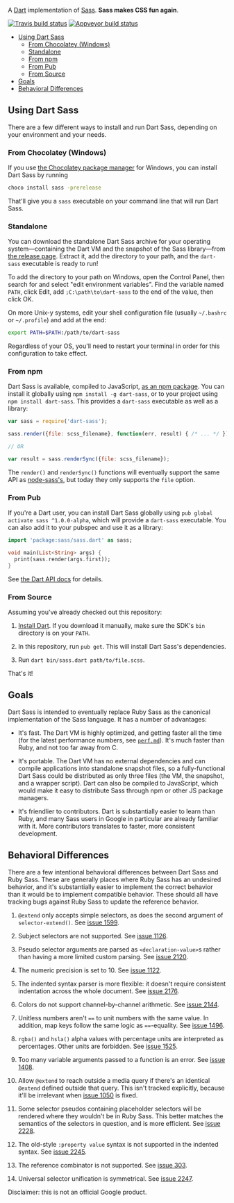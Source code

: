 A [Dart][dart] implementation of [Sass][sass]. **Sass makes CSS fun again**.

[![Travis build status](https://api.travis-ci.org/sass/dart-sass.svg)](https://travis-ci.org/sass/dart-sass) [![Appveyor build status](https://ci.appveyor.com/api/projects/status/84rl9hvu8uoecgef?svg=true)](https://ci.appveyor.com/project/nex3/dart-sass)

[dart]: https://www.dartlang.org
[sass]: http://sass-lang.com/

* [Using Dart Sass](#using-dart-sass)
  * [From Chocolatey (Windows)](#from-chocolatey-windows)
  * [Standalone](#standalone)
  * [From npm](#from-npm)
  * [From Pub](#from-pub)
  * [From Source](#from-source)
* [Goals](#goals)
* [Behavioral Differences](#behavioral-differences)

## Using Dart Sass

There are a few different ways to install and run Dart Sass, depending on your
environment and your needs.

### From Chocolatey (Windows)

If you use [the Chocolatey package manager](https://chocolatey.org/) for
Windows, you can install Dart Sass by running

```cmd
choco install sass -prerelease
```

That'll give you a `sass` executable on your command line that will run Dart
Sass.

### Standalone

You can download the standalone Dart Sass archive for your operating
system—containing the Dart VM and the snapshot of the Sass library—from
[the release page][releases]. Extract it, add the directory to your path, and
the `dart-sass` executable is ready to run!

[releases]: https://github.com/sass/dart-sass/releases/

To add the directory to your path on Windows, open the Control Panel, then
search for and select "edit environment variables". Find the variable named
`PATH`, click Edit, add `;C:\path\to\dart-sass` to the end of the value, then
click OK.

On more Unix-y systems, edit your shell configuration file (usually `~/.bashrc`
or `~/.profile`) and add at the end:

```sh
export PATH=$PATH:/path/to/dart-sass
```

Regardless of your OS, you'll need to restart your terminal in order for this
configuration to take effect.

### From npm

Dart Sass is available, compiled to JavaScript, [as an npm package][npm]. You
can install it globally using `npm install -g dart-sass`, or to your project
using `npm install dart-sass`. This provides a `dart-sass` executable as well as
a library:

[npm]: https://www.npmjs.com/package/dart-sass

```js
var sass = require('dart-sass');

sass.render({file: scss_filename}, function(err, result) { /* ... */ });

// OR

var result = sass.renderSync({file: scss_filename});
```

The `render()` and `renderSync()` functions will eventually support the same API
as [node-sass's][render], but today they only supports the `file` option.

[render]: https://github.com/sass/node-sass#options

### From Pub

If you're a Dart user, you can install Dart Sass globally using `pub global
activate sass ^1.0.0-alpha`, which will provide a `dart-sass` executable. You can
also add it to your pubspec and use it as a library:

```dart
import 'package:sass/sass.dart' as sass;

void main(List<String> args) {
  print(sass.render(args.first));
}
```

See [the Dart API docs][api] for details.

[api]: https://www.dartdocs.org/documentation/sass/latest/sass/sass-library.html

### From Source

Assuming you've already checked out this repository:

1. [Install Dart](https://www.dartlang.org/install). If you download it
   manually, make sure the SDK's `bin` directory is on your `PATH`.

2. In this repository, run `pub get`. This will install Dart Sass's
   dependencies.

3. Run `dart bin/sass.dart path/to/file.scss`.

That's it!

## Goals

Dart Sass is intended to eventually replace Ruby Sass as the canonical
implementation of the Sass language. It has a number of advantages:

* It's fast. The Dart VM is highly optimized, and getting faster all the time
  (for the latest performance numbers, see [`perf.md`][perf]). It's much faster
  than Ruby, and not too far away from C.

* It's portable. The Dart VM has no external dependencies and can compile
  applications into standalone snapshot files, so a fully-functional Dart Sass
  could be distributed as only three files (the VM, the snapshot, and a wrapper
  script). Dart can also be compiled to JavaScript, which would make it easy to
  distribute Sass through npm or other JS package managers.

* It's friendlier to contributors. Dart is substantially easier to learn than
  Ruby, and many Sass users in Google in particular are already familiar with
  it. More contributors translates to faster, more consistent development.

[perf]: https://github.com/sass/dart-sass/blob/master/perf.md

## Behavioral Differences

There are a few intentional behavioral differences between Dart Sass and Ruby
Sass. These are generally places where Ruby Sass has an undesired behavior, and
it's substantially easier to implement the correct behavior than it would be to
implement compatible behavior. These should all have tracking bugs against Ruby
Sass to update the reference behavior.

1. `@extend` only accepts simple selectors, as does the second argument of
   `selector-extend()`. See [issue 1599][].

2. Subject selectors are not supported. See [issue 1126][].

3. Pseudo selector arguments are parsed as `<declaration-value>`s rather than
   having a more limited custom parsing. See [issue 2120][].

4. The numeric precision is set to 10. See [issue 1122][].

5. The indented syntax parser is more flexible: it doesn't require consistent
   indentation across the whole document. See [issue 2176][].

6. Colors do not support channel-by-channel arithmetic. See [issue 2144][].

7. Unitless numbers aren't `==` to unit numbers with the same value. In
   addition, map keys follow the same logic as `==`-equality. See
   [issue 1496][].

8. `rgba()` and `hsla()` alpha values with percentage units are interpreted as
   percentages. Other units are forbidden. See [issue 1525][].

9. Too many variable arguments passed to a function is an error. See
   [issue 1408][].

10. Allow `@extend` to reach outside a media query if there's an identical
    `@extend` defined outside that query. This isn't tracked explicitly, because
    it'll be irrelevant when [issue 1050][] is fixed.

11. Some selector pseudos containing placeholder selectors will be rendered
    where they wouldn't be in Ruby Sass. This better matches the semantics of
    the selectors in question, and is more efficient. See [issue 2228][].

12. The old-style `:property value` syntax is not supported in the indented
    syntax. See [issue 2245][].

13. The reference combinator is not supported. See [issue 303][].

14. Universal selector unification is symmetrical. See [issue 2247][].

[issue 1599]: https://github.com/sass/sass/issues/1599
[issue 1126]: https://github.com/sass/sass/issues/1126
[issue 2120]: https://github.com/sass/sass/issues/2120
[issue 1122]: https://github.com/sass/sass/issues/1122
[issue 2176]: https://github.com/sass/sass/issues/2176
[issue 2144]: https://github.com/sass/sass/issues/2144
[issue 1496]: https://github.com/sass/sass/issues/1496
[issue 1525]: https://github.com/sass/sass/issues/1525
[issue 1408]: https://github.com/sass/sass/issues/1408
[issue 1050]: https://github.com/sass/sass/issues/1050
[issue 2228]: https://github.com/sass/sass/issues/2228
[issue 2245]: https://github.com/sass/sass/issues/2245
[issue 303]: https://github.com/sass/sass/issues/303
[issue 2247]: https://github.com/sass/sass/issues/2247

Disclaimer: this is not an official Google product.
